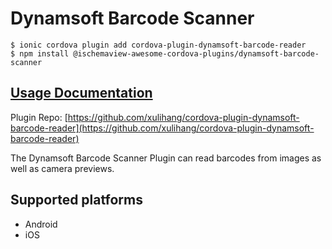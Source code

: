 # Dynamsoft Barcode Scanner

```
$ ionic cordova plugin add cordova-plugin-dynamsoft-barcode-reader
$ npm install @ischemaview-awesome-cordova-plugins/dynamsoft-barcode-scanner
```

## [Usage Documentation](https://danielsogl.gitbook.io/awesome-cordova-plugins/plugins/dynamsoft-barcode-scanner/)

Plugin Repo: [https://github.com/xulihang/cordova-plugin-dynamsoft-barcode-reader](https://github.com/xulihang/cordova-plugin-dynamsoft-barcode-reader)

The Dynamsoft Barcode Scanner Plugin can read barcodes from images as well as camera previews.

## Supported platforms

* Android
* iOS
  


